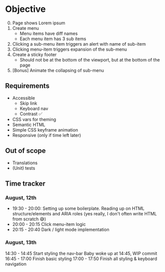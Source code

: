 # Objective

0. Page shows Lorem ipsum
1. Create menu
    - Menu items have diff names
    - Each menu item has 3 sub items
2. Clicking a sub-menu item triggers an alert with name of sub-item
3. Clicking menu-item triggers expansion of the sub-menu
4. Create a sticky footer
    - Should not be at the bottom of the viewport, but at the bottom of the page
5. [Bonus] Animate the collapsing of sub-menu

## Requirements

- Accessible
    - Skip link
    - Keyboard nav
    - Contrast ✅
- CSS vars for theming
- Semantic HTML
- Simple CSS keyframe animation
- Responsive (only if time left later)

## Out of scope

- Translations
- (Unit) tests

## Time tracker

### August, 12th
- 19:30 - 20:00: 
Setting up some boilerplate. 
Reading up on HTML structure/elements and ARIA roles (yes really, I don't often write HTML from scratch 😅)
- 20:00 - 20:15
Click menu-item logic
- 20:15 - 20:40
Dark / light mode implementation

### August, 13th
14:30 - 14:45
Start styling the nav-bar
Baby woke up at 14:45, WIP commit
16:45 - 17:00
Finish basic styling
17:00 - 17:50
Finish all styling & keyboard navigation

